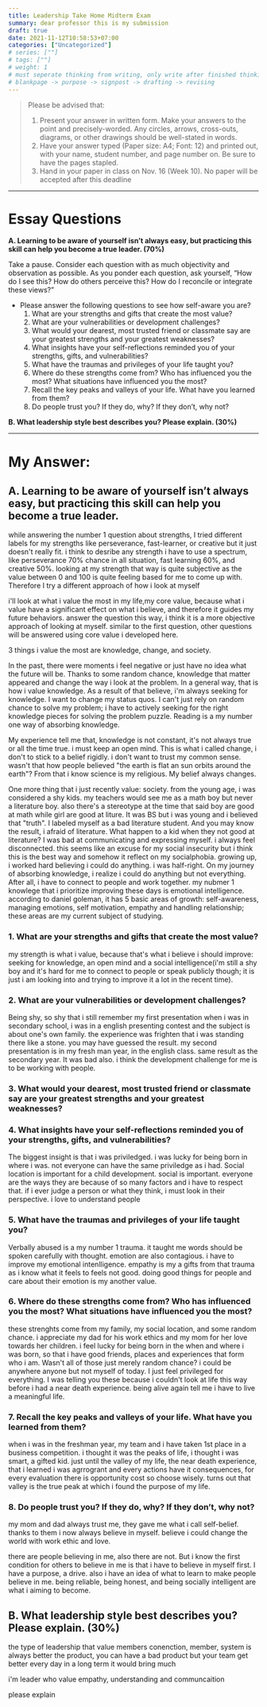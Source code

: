 ```yaml
---
title: Leadership Take Home Midterm Exam
summary: dear professor this is my submission
draft: true
date: 2021-11-12T10:58:53+07:00
categories: ["Uncategorized"]
# series: [""]
# tags: [""]
# weight: 1
# must seperate thinking from writing, only write after finished thinking
# blankpage -> purpose -> signpost -> drafting -> revising
---
```



> Please be advised that:
> 1. Present your answer in written form. Make your answers to the point and precisely-worded. Any circles, arrows, cross-outs, diagrams, or other drawings should be well-stated in words.
> 2. Have your answer typed (Paper size: A4; Font: 12) and printed out, with your name, student number, and page number on. Be sure to have the pages stapled.
> 3. Hand in your paper in class on Nov. 16 (Week 10). No paper will be accepted after this deadline

---

# Essay Questions

**A. Learning to be aware of yourself isn’t always easy, but practicing this skill can help you become a true leader. (70%)**

Take a pause. Consider each question with as much objectivity and observation as possible.
As you ponder each question, ask yourself, “How do I see this? How do others perceive this? How do I reconcile or integrate these views?”

- Please answer the following questions to see how self-aware you are?
  1. What are your strengths and gifts that create the most value? 
  2. What are your vulnerabilities or development challenges? 
  3. What would your dearest, most trusted friend or classmate say are your greatest strengths and your greatest weaknesses? 
  4. What insights have your self-reflections reminded you of your strengths, gifts, and vulnerabilities?
  5. What have the traumas and privileges of your life taught you?
  6. Where do these strengths come from? Who has influenced you the most? What situations have influenced you the most?
  7. Recall the key peaks and valleys of your life. What have you learned from them?
  8. Do people trust you? If they do, why? If they don’t, why not?

**B. What leadership style best describes you? Please explain. (30%)**

---

# My Answer:

## A. Learning to be aware of yourself isn’t always easy, but practicing this skill can help you become a true leader.

while answering the number 1 question about strengths, I tried different labels for my strengths like perseverance, fast-learner, or creative but it just doesn't really fit. i think to desribe any strength i have to use a spectrum, like perseverance 70% chance in all situation, fast learning 60%, and creative 50%. looking at my strength that way is quite subjective as the value between 0 and 100 is quite feeling based for me to come up with. Therefore I try a different approach of how i look at myself

i'll look at what i value the most in my life,my core value, because what i value have a significant effect on what i believe, and therefore it guides my future behaviors. answer the question this way, i think it is a more objective approach of looking at myself. similar to the first question, other questions will be answered using core value i developed here.

3 things i value the most are knowledge, change, and society.

In the past, there were moments i feel negative or just have no idea what the future will be. Thanks to some random chance, knowledge that matter appeared and change the way i look at the problem. In a general way, that is how i value knowledge. As a result of that believe, i'm always seeking for knowledge. I want to change my status quos. I can't just rely on random chance to solve my problem; i have to actively seeking for the right knowledge pieces for solving the problem puzzle. Reading is a my number one way of absorbing knowledge.

My experience tell me that, knowledge is not constant, it's not always true or all the time true. i must keep an open mind. This is what i called change, i don't to stick to a belief rigidly. i don't want to trust my common sense. wasn't that how people believed "the earth is flat an sun orbits around the earth"? From that i know science is my religious. My belief always changes.

One more thing that i just recently value: society. from the young age, i was considered a shy kids. my teachers would see me as a math boy but never a literature boy. also there's a stereotype at the time that said boy are good at math while girl are good at liture. It was BS but i was young and i believed that "truth". I labeled myself as a bad literature student. And you may know the result, i afraid of literature. What happen to a kid when they not good at literature? I was bad at communicating and expressing myself. i always feel disconnected. this seems like an excuse for my social insecurity but i think this is the best way and somehow it reflect on my socialphobia. growing up, i worked hard believing i could do anything. i was half-right. On my journey of absorbing knowledge, i realize i could do anything but not everything. After all, i have to connect to people and work together. my nubmer 1 knowlege that i prioritize improving these days is emotional intelligence. according to daniel goleman, it has 5 basic areas of growth: self-awareness, managing emotions, self motivation, empathy and handling relationship; these areas are my current subject of studying.


### 1. What are your strengths and gifts that create the most value?
my strength is what i value, because that's what i believe i should improve: seeking for knowledge, an open mind and a social intelligence(i'm still a shy boy and it's hard for me to connect to people or speak publicly though; it is just i am looking into and trying to improve it a lot in the recent time). 


### 2. What are your vulnerabilities or development challenges?
Being shy, so shy that i still remember my first presentation when i was in secondary school, i was in a english presenting contest and the subject is about one's own family. the experience was frighten that i was standing there like a stone. you may have guessed the result. my second presentation is in my fresh man year, in the english class. same result as the secondary year. It was bad also. i think the development challenge for me is to be working with people.


### 3. What would your dearest, most trusted friend or classmate say are your greatest strengths and your greatest weaknesses?

### 4. What insights have your self-reflections reminded you of your strengths, gifts, and vulnerabilities?
The biggest insight is that i was priviledged. i was lucky for being born in where i was. not everyone can have the same priviledge as i had. Social location is important for a child development. social is important. everyone are the ways they are because of so many factors and i have to respect that. if i ever judge a person or what they think, i must look in their perspective. i love to understand people

### 5. What have the traumas and privileges of your life taught you?
Verbally abused is a my number 1 trauma. it taught me words should be spoken carefully with thought. emotion are also contagious. i have to improve my emotional intenlligence. empathy is my a gifts from that trauma as i know what it feels to feels not good. doing good things for people and care about their emotion is my another value.

### 6. Where do these strengths come from? Who has influenced you the most? What situations have influenced you the most?
these strenghts come from my family, my social location, and some random chance. i appreciate my dad for his work ethics and my mom for her love towards her children. i feel lucky for being born in the when and where i was born, so that i have good friends, places and experiences that form who i am. Wasn't all of those just merely random chance? i could be anywhere anyone but not myself of today. I just feel privileged for everything. I was telling you these because i couldn't look at life this way before i had a near death experience. being alive again tell me i have to live a meaningful life.

### 7. Recall the key peaks and valleys of your life. What have you learned from them?
when i was in the freshman year, my team and i have taken 1st place in a business competition. i thought it was the peaks of life, i thought i was smart, a gifted kid. just until the valley of my life, the near death experience, that i learned i was agrrogrant and every actions have it consequences, for every evaluation there is opportunity cost so choose wisely. turns out that valley is the true peak at which i found the purpose of my life.

### 8. Do people trust you? If they do, why? If they don’t, why not?

my mom and dad always trust me, they gave me what i call self-belief. thanks to them i now always believe in myself. believe i could change the world with work ethic and love.

there are people believing in me, also there are not. But i know the first condition for others to believe in me is that i have to believe in myself first. I have a purpose, a drive. also i have an idea of what to learn to make people believe in me. being reliable, being honest, and being socially intelligent are what i aiming to become.

## B. What leadership style best describes you? Please explain. (30%)
the type of leadership that value members conenction, member, system is always better the product, you can have a bad product but your team get better every day in a long term it would bring much 

i'm leader who value empathy, understanding and communcaition

please explain
